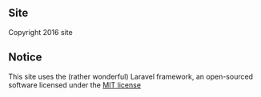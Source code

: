 ## Site

Copyright 2016 site

## Notice

This site uses the (rather wonderful) Laravel framework, an open-sourced software licensed under the [MIT license](http://opensource.org/licenses/MIT)
